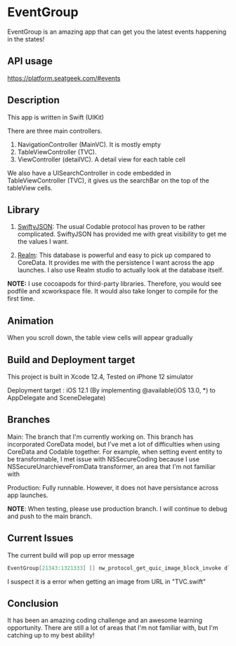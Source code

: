 # EventGroup

EventGroup is an amazing app that can get you the latest events happening in the states!

## API usage

https://platform.seatgeek.com/#events

## Description

This app is written in Swift (UIKit)

There are three main controllers.
1. NavigationController (MainVC). It is mostly empty
2. TableViewController (TVC). 
3. ViewController (detailVC). A detail view for each table cell

We also have a UISearchController in code embedded in TableViewController (TVC), it gives us the searchBar on the top of the tableView cells. 

## Library
1. [SwiftyJSON](https://cocoapods.org/pods/SwiftyJSON#initialization):
    The usual Codable protocol has proven to be rather complicated. SwiftyJSON has provided me with great visibility
    to get me the values I want.

2. [Realm](https://realm.io/):
    This database is powerful and easy to pick up compared to CoreData. It provides me with the persistence I want across the app launches.
    I also use Realm studio to actually look at the database itself.
    
**NOTE:** I use cocoapods for third-party libraries. Therefore, you would see podfile and xcworkspace file. It would also take
longer to compile for the first time.

## Animation

When you scroll down, the table view cells will appear gradually

## Build and Deployment target

This project is built in Xcode 12.4, Tested on iPhone 12 simulator

Deployment target : iOS 12.1 (By implementing  @available(iOS 13.0, *) to AppDelegate and SceneDelegate)



## Branches

Main:           The branch that I'm currently working on. This branch has incorporated CoreData model, but I've met a lot of difficulties when using CoreData and Codable together. For example, when setting event entity to be transformable, I met issue with NSSecureCoding because I use NSSecureUnarchieveFromData transformer, an area that I'm not familiar with

Production: Fully runnable. However, it does not have persistance across app launches. 

**NOTE**: When testing, please use production branch. I will continue to debug and push to the main branch.  


## Current Issues

The current build will pop up error message

```swift
EventGroup[21343:1321333] [] nw_protocol_get_quic_image_block_invoke dlopen libquic failed
```

I suspect it is a error when getting an image from URL in "TVC.swift"

## Conclusion

It has been an amazing coding challenge and an awesome learning opportunity. There are still a lot of areas that I'm not familiar with, but I'm catching up to my best ability!
